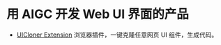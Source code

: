 # 用 AIGC 开发 Web UI 界面的产品

- [UICloner Extension](https://github.com/AndySpider/uicloner-extension) 浏览器插件，一键克隆任意网页 UI 组件，生成代码。

